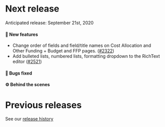 # Next release

Anticipated release: September 21st, 2020

#### 🚀 New features

- Change order of fields and field/title names on Cost Allocation and Other Funding + Budget and FFP pages. ([#2322])
- Add bulleted lists, numbered lists, formatting dropdown to the RichText editor ([#2521])

#### 🐛 Bugs fixed


#### ⚙️ Behind the scenes


# Previous releases

See our [release history](https://github.com/CMSgov/eAPD/releases)

[#2322]: https://github.com/CMSgov/eAPD/issues/2322
[#2521]: https://github.com/CMSgov/eAPD/issues/2521
